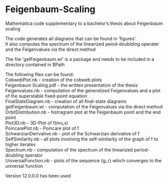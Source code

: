 # Feigenbaum-Scaling
Mathematica code supplementary to a bachelor’s thesis about Feigenbaum scaling  

The code generates all diagrams that can be found in 'figures'.  
It also computes the spectrum of the linearized peiod-doublding operater and the Feigenvalues via the direct method  

The file 'getFeigenbaum.wl' is a package and needs to be included in a directory contained in $Path  

The following files can be found:  
CobwebPlot.nb - creation of the cobweb plots  
Feigenbaum Scaling.pdf - the written presentation of the thesis  
Feigenvalues.nb - computation of the generalized Feigenvalues and a plot of the superstable fixed-point equation  
FinalStateDiagram.nb - creation of all final-state diagrams  
getFeigenbaum.wl - computation of the Feigenvalues via the direct method  
OrbitDistribution.nb - histragram plot at the Feigenbaum point and the end point  
Plot3D.nb - 3D-Plot of f(mu,x)  
PoincarePlot.nb - Poincare plot of f  
SchwarzianDerivative.nb - plot of the Schwarzian derivative of f  
SelfSimilarity.nb - all plots involving the self-similarity of the graph of f to higher iterates  
Spectrum.nb - computation of the spectrum of the linearized period-doubling operator  
UniversalFunction.nb - plots of the sequence {g_r} which converges to the universal function  

Version 12.0.0.0 has been used
